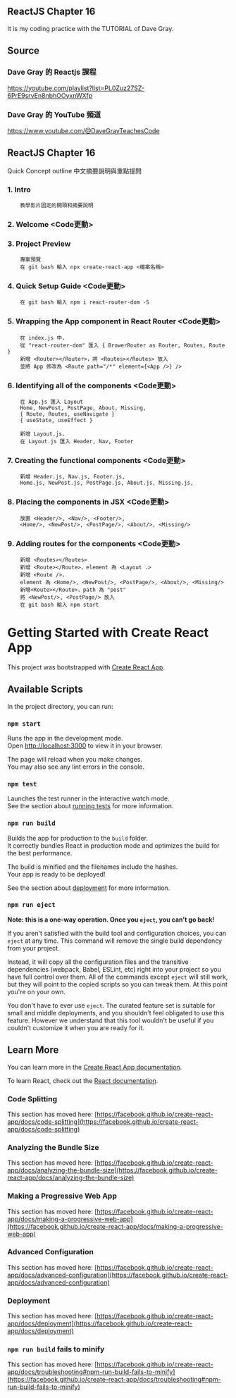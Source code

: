 ## ReactJS Chapter 16
It is my coding practice with the TUTORIAL of Dave Gray. 

## Source
### Dave Gray 的 Reactjs 課程
https://youtube.com/playlist?list=PL0Zuz27SZ-6PrE9srvEn8nbhOOyxnWXfp
### Dave Gray 的 YouTube 頻道
https://www.youtube.com/@DaveGrayTeachesCode

## ReactJS Chapter 16
   Quick Concept outline
   中文摘要說明與重點提問
   
###  1. Intro 
        教學影片固定的開頭和摘要說明

###  2. Welcome <Code更動>
        

###  3. Project Preview
        專案預覽
        在 git bash 輸入 npx create-react-app <檔案名稱>

###  4. Quick Setup Guide <Code更動>
        在 git bash 輸入 npm i react-router-dom -S

###  5. Wrapping the App component in React Router <Code更動>
        在 index.js 中，
        從 "react-router-dom" 匯入 { BrowerRouter as Router, Routes, Route }
        新增 <Router></Router>，將 <Routes></Routes> 放入
        並將 App 修改為 <Route path="/*" element={<App />} />

###  6. Identifying all of the components <Code更動>
        在 App.js 匯入 Layout
        Home, NewPost, PostPage, About, Missing,
        { Route, Routes, useNavigate }
        { useState, useEffect }

        新增 Layout.js，
        在 Layout.js 匯入 Header, Nav, Footer

###  7. Creating the functional components <Code更動>
        新增 Header.js, Nav.js, Footer.js,
        Home.js, NewPost.js, PostPage.js, About.js, Missing.js,

###  8. Placing the components in JSX <Code更動>
        放置 <Header/>, <Nav/>, <Footer/>, 
        <Home/>, <NewPost/>, <PostPage/>, <About/>, <Missing/>

###  9. Adding routes for the components <Code更動>
        新增 <Routes></Routes>
        新增 <Route></Route>，element 為 <Layout .>
        新增 <Route />，
        element 為 <Home/>, <NewPost/>, <PostPage/>, <About/>, <Missing/>
        新增<Route></Route>，path 為 "post"
        將 <NewPost/>, <PostPage/> 放入
        在 git bash 輸入 npm start

# Getting Started with Create React App

This project was bootstrapped with [Create React App](https://github.com/facebook/create-react-app).

## Available Scripts

In the project directory, you can run:

### `npm start`

Runs the app in the development mode.\
Open [http://localhost:3000](http://localhost:3000) to view it in your browser.

The page will reload when you make changes.\
You may also see any lint errors in the console.

### `npm test`

Launches the test runner in the interactive watch mode.\
See the section about [running tests](https://facebook.github.io/create-react-app/docs/running-tests) for more information.

### `npm run build`

Builds the app for production to the `build` folder.\
It correctly bundles React in production mode and optimizes the build for the best performance.

The build is minified and the filenames include the hashes.\
Your app is ready to be deployed!

See the section about [deployment](https://facebook.github.io/create-react-app/docs/deployment) for more information.

### `npm run eject`

**Note: this is a one-way operation. Once you `eject`, you can't go back!**

If you aren't satisfied with the build tool and configuration choices, you can `eject` at any time. This command will remove the single build dependency from your project.

Instead, it will copy all the configuration files and the transitive dependencies (webpack, Babel, ESLint, etc) right into your project so you have full control over them. All of the commands except `eject` will still work, but they will point to the copied scripts so you can tweak them. At this point you're on your own.

You don't have to ever use `eject`. The curated feature set is suitable for small and middle deployments, and you shouldn't feel obligated to use this feature. However we understand that this tool wouldn't be useful if you couldn't customize it when you are ready for it.

## Learn More

You can learn more in the [Create React App documentation](https://facebook.github.io/create-react-app/docs/getting-started).

To learn React, check out the [React documentation](https://reactjs.org/).

### Code Splitting

This section has moved here: [https://facebook.github.io/create-react-app/docs/code-splitting](https://facebook.github.io/create-react-app/docs/code-splitting)

### Analyzing the Bundle Size

This section has moved here: [https://facebook.github.io/create-react-app/docs/analyzing-the-bundle-size](https://facebook.github.io/create-react-app/docs/analyzing-the-bundle-size)

### Making a Progressive Web App

This section has moved here: [https://facebook.github.io/create-react-app/docs/making-a-progressive-web-app](https://facebook.github.io/create-react-app/docs/making-a-progressive-web-app)

### Advanced Configuration

This section has moved here: [https://facebook.github.io/create-react-app/docs/advanced-configuration](https://facebook.github.io/create-react-app/docs/advanced-configuration)

### Deployment

This section has moved here: [https://facebook.github.io/create-react-app/docs/deployment](https://facebook.github.io/create-react-app/docs/deployment)

### `npm run build` fails to minify

This section has moved here: [https://facebook.github.io/create-react-app/docs/troubleshooting#npm-run-build-fails-to-minify](https://facebook.github.io/create-react-app/docs/troubleshooting#npm-run-build-fails-to-minify)
